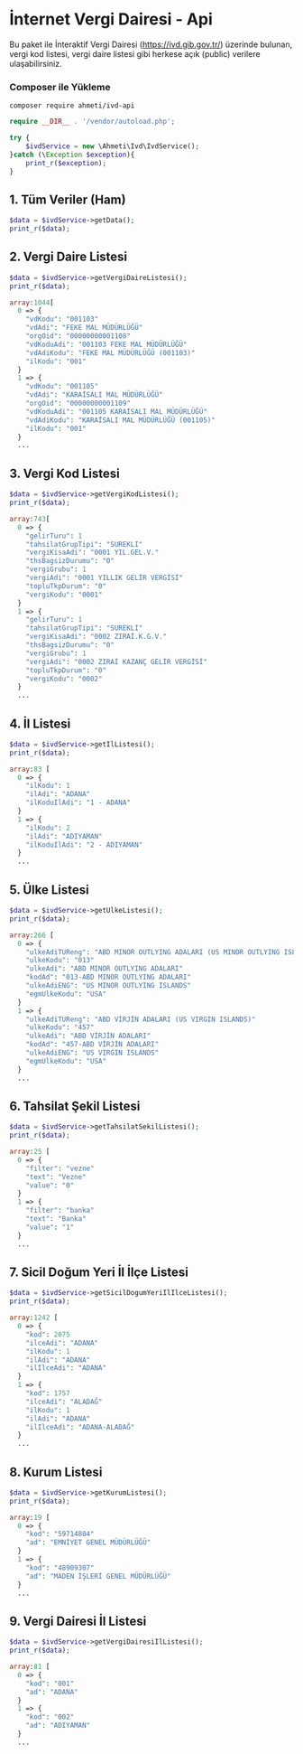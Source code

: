 # İnternet Vergi Dairesi - Api
Bu paket ile İnteraktif Vergi Dairesi (https://ivd.gib.gov.tr/) üzerinde bulunan, vergi kod listesi, vergi daire listesi gibi herkese açık (public) verilere ulaşabilirsiniz.

### Composer ile Yükleme
```
composer require ahmeti/ivd-api
```

```php
require __DIR__ . '/vendor/autoload.php';

try {
    $ivdService = new \Ahmeti\Ivd\IvdService();
}catch (\Exception $exception){
    print_r($exception);
}
```

## 1. Tüm Veriler (Ham)
```php
$data = $ivdService->getData();
print_r($data);
```

## 2. Vergi Daire Listesi
```php
$data = $ivdService->getVergiDaireListesi();
print_r($data);
```
```php
array:1044[
  0 => {
    "vdKodu": "001103"
    "vdAdi": "FEKE MAL MÜDÜRLÜĞÜ"
    "orgOid": "00000000001108"
    "vdKoduAdi": "001103 FEKE MAL MÜDÜRLÜĞÜ"
    "vdAdiKodu": "FEKE MAL MÜDÜRLÜĞÜ (001103)"
    "ilKodu": "001"
  }
  1 => {
    "vdKodu": "001105"
    "vdAdi": "KARAİSALI MAL MÜDÜRLÜĞÜ"
    "orgOid": "00000000001109"
    "vdKoduAdi": "001105 KARAİSALI MAL MÜDÜRLÜĞÜ"
    "vdAdiKodu": "KARAİSALI MAL MÜDÜRLÜĞÜ (001105)"
    "ilKodu": "001"
  }
  ...
```

## 3. Vergi Kod Listesi
```php
$data = $ivdService->getVergiKodListesi();
print_r($data);
```
```php
array:743[
  0 => {
    "gelirTuru": 1
    "tahsilatGrupTipi": "SUREKLI"
    "vergiKisaAdi": "0001 YIL.GEL.V."
    "thsBagsizDurumu": "0"
    "vergiGrubu": 1
    "vergiAdi": "0001 YILLIK GELİR VERGİSİ"
    "topluTkpDurum": "0"
    "vergiKodu": "0001"
  }
  1 => {
    "gelirTuru": 1
    "tahsilatGrupTipi": "SUREKLI"
    "vergiKisaAdi": "0002 ZIRAİ.K.G.V."
    "thsBagsizDurumu": "0"
    "vergiGrubu": 1
    "vergiAdi": "0002 ZIRAİ KAZANÇ GELİR VERGİSİ"
    "topluTkpDurum": "0"
    "vergiKodu": "0002"
  }
  ...
```

## 4. İl Listesi
```php
$data = $ivdService->getIlListesi();
print_r($data);
```
```php
array:83 [
  0 => {
    "ilKodu": 1
    "ilAdi": "ADANA"
    "ilKoduIlAdi": "1 - ADANA"
  }
  1 => {
    "ilKodu": 2
    "ilAdi": "ADIYAMAN"
    "ilKoduIlAdi": "2 - ADIYAMAN"
  }
  ...
```

## 5. Ülke Listesi
```php
$data = $ivdService->getUlkeListesi();
print_r($data);
```
```php
array:266 [
  0 => {
    "ulkeAdiTUReng": "ABD MINOR OUTLYING ADALARI (US MINOR OUTLYING ISLANDS)"
    "ulkeKodu": "013"
    "ulkeAdi": "ABD MINOR OUTLYING ADALARI"
    "kodAd": "013-ABD MINOR OUTLYING ADALARI"
    "ulkeAdiENG": "US MINOR OUTLYING ISLANDS"
    "egmUlkeKodu": "USA"
  }
  1 => {
    "ulkeAdiTUReng": "ABD VİRJİN ADALARI (US VIRGIN ISLANDS)"
    "ulkeKodu": "457"
    "ulkeAdi": "ABD VİRJİN ADALARI"
    "kodAd": "457-ABD VİRJİN ADALARI"
    "ulkeAdiENG": "US VIRGIN ISLANDS"
    "egmUlkeKodu": "USA"
  }
  ...
```

## 6. Tahsilat Şekil Listesi
```php
$data = $ivdService->getTahsilatSekilListesi();
print_r($data);
```
```php
array:25 [
  0 => {
    "filter": "vezne"
    "text": "Vezne"
    "value": "0"
  }
  1 => {
    "filter": "banka"
    "text": "Banka"
    "value": "1"
  }
  ...
```

## 7. Sicil Doğum Yeri İl İlçe Listesi
```php
$data = $ivdService->getSicilDogumYeriIlIlceListesi();
print_r($data);
```
```php
array:1242 [
  0 => {
    "kod": 2075
    "ilceAdi": "ADANA"
    "ilKodu": 1
    "ilAdi": "ADANA"
    "ilIlceAdi": "ADANA"
  }
  1 => {
    "kod": 1757
    "ilceAdi": "ALADAĞ"
    "ilKodu": 1
    "ilAdi": "ADANA"
    "ilIlceAdi": "ADANA-ALADAĞ"
  }
  ...
```

## 8. Kurum Listesi
```php
$data = $ivdService->getKurumListesi();
print_r($data);
```
```php
array:19 [
  0 => {
    "kod": "59714804"
    "ad": "EMNİYET GENEL MÜDÜRLÜĞÜ"
  }
  1 => {
    "kod": "48909307"
    "ad": "MADEN İŞLERİ GENEL MÜDÜRLÜĞÜ"
  }
  ...
```

## 9. Vergi Dairesi İl Listesi
```php
$data = $ivdService->getVergiDairesiIlListesi();
print_r($data);
```
```php
array:81 [
  0 => {
    "kod": "001"
    "ad": "ADANA"
  }
  1 => {
    "kod": "002"
    "ad": "ADIYAMAN"
  }
  ...
```